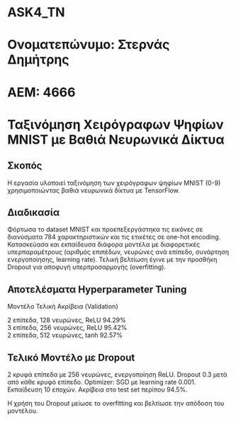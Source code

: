 # ASK4_TN
# Ονοματεπώνυμο: Στερνάς Δημήτρης
# ΑΕΜ: 4666
# Ταξινόμηση Χειρόγραφων Ψηφίων MNIST με Βαθιά Νευρωνικά Δίκτυα

## Σκοπός
Η εργασία υλοποιεί ταξινόμηση των χειρόγραφων ψηφίων MNIST (0-9) χρησιμοποιώντας βαθιά νευρωνικά δίκτυα με TensorFlow.

## Διαδικασία
 Φόρτωσα το dataset MNIST και προεπεξεργάστηκα τις εικόνες σε διανύσματα 784 χαρακτηριστικών και τις ετικέτες σε one-hot encoding.
 Κατασκεύασα και εκπαίδευσα διάφορα μοντέλα με διαφορετικές υπερπαραμέτρους (αριθμός επιπέδων, νευρώνες ανά επίπεδο, συνάρτηση ενεργοποίησης, learning rate).
 Τελική βελτίωση έγινε με την προσθήκη Dropout για αποφυγή υπερπροσαρμογής (overfitting).

## Αποτελέσματα Hyperparameter Tuning
 Μοντέλο                           Τελική Ακρίβεια (Validation) 

 2 επίπεδα, 128 νευρώνες, ReLU    94.29%                        
 3 επίπεδα, 256 νευρώνες, ReLU    95.42%                        
 2 επίπεδα, 512 νευρώνες, tanh    92.57%                        

## Τελικό Μοντέλο με Dropout
 2 κρυφά επίπεδα με 256 νευρώνες, ενεργοποίηση ReLU.
 Dropout 0.3 μετά από κάθε κρυφό επίπεδο.
 Optimizer: SGD με learning rate 0.001.
 Εκπαίδευση 10 εποχών.
 Ακρίβεια στο test set περίπου 94.5%.

Η χρήση του Dropout μείωσε το overfitting και βελτίωσε την απόδοση του μοντέλου.




 

